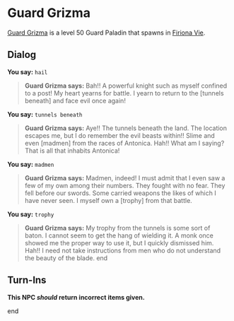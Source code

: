 # Guard Grizma



[Guard Grizma](/npc/84150) is a level 50 Guard Paladin that spawns in [Firiona Vie](/zone/84).



## Dialog

**You say:** `hail`



>**Guard Grizma says:** Bah!!  A powerful knight such as myself confined to a post!  My heart yearns for battle.  I yearn to return to the [tunnels beneath] and face evil once again!

**You say:** `tunnels beneath`



>**Guard Grizma says:** Aye!!  The tunnels beneath the land.  The location escapes me, but I do remember the evil beasts within!!  Slime and even [madmen] from the races of Antonica.  Hah!!  What am I saying?  That is all that inhabits Antonica!

**You say:** `madmen`



>**Guard Grizma says:** Madmen, indeed!  I must admit that I even saw a few of my own among their numbers.  They fought with no fear.  They fell before our swords.  Some carried weapons the likes of which I have never seen. I myself own a [trophy] from that battle.

**You say:** `trophy`



>**Guard Grizma says:** My trophy from the tunnels is some sort of baton.  I cannot seem to get the hang of wielding it.  A monk once showed me the proper way to use it, but I quickly dismissed him.  Hah!!  I need not take instructions from men who do not understand the beauty of the blade.
end



## Turn-Ins



**This NPC *should* return incorrect items given.**

end
